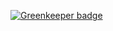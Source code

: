 
[![Greenkeeper badge](https://badges.greenkeeper.io/wmemorgan/face-detect-backend.svg)](https://greenkeeper.io/)

